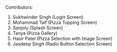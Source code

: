 Contributors:
1. Sukhwinder Singh (Login Screen)
2. Mohammad Taif (Pizza Topping Screen)
3. Sanjoly (Splash Screen)
4. Tanya (Pizza Gallery)
5. Hasir Patel (Pizza Selection with Image Screen)
6. Jasdeep Singh (Radio Button Selection Screen)
